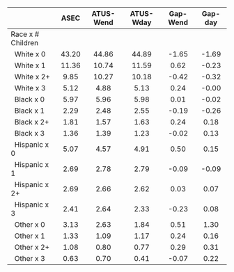 
|                      |         ASEC |    ATUS-Wend |    ATUS-Wday |     Gap-Wend |      Gap-day |
| -------------------- | :----------: | :----------: | :----------: | :----------: | :----------: |
| Race x # Children    |              |              |              |              |              |
| &nbsp;&nbsp;White x 0 |        43.20 |        44.86 |        44.89 |        -1.65 |        -1.69 |
| &nbsp;&nbsp;White x 1 |        11.36 |        10.74 |        11.59 |         0.62 |        -0.23 |
| &nbsp;&nbsp;White x 2+ |         9.85 |        10.27 |        10.18 |        -0.42 |        -0.32 |
| &nbsp;&nbsp;White x 3 |         5.12 |         4.88 |         5.13 |         0.24 |        -0.00 |
| &nbsp;&nbsp;Black x 0 |         5.97 |         5.96 |         5.98 |         0.01 |        -0.02 |
| &nbsp;&nbsp;Black x 1 |         2.29 |         2.48 |         2.55 |        -0.19 |        -0.26 |
| &nbsp;&nbsp;Black x 2+ |         1.81 |         1.57 |         1.63 |         0.24 |         0.18 |
| &nbsp;&nbsp;Black x 3 |         1.36 |         1.39 |         1.23 |        -0.02 |         0.13 |
| &nbsp;&nbsp;Hispanic x 0 |         5.07 |         4.57 |         4.91 |         0.50 |         0.15 |
| &nbsp;&nbsp;Hispanic x 1 |         2.69 |         2.78 |         2.79 |        -0.09 |        -0.09 |
| &nbsp;&nbsp;Hispanic x 2+ |         2.69 |         2.66 |         2.62 |         0.03 |         0.07 |
| &nbsp;&nbsp;Hispanic x 3 |         2.41 |         2.64 |         2.33 |        -0.23 |         0.08 |
| &nbsp;&nbsp;Other x 0 |         3.13 |         2.63 |         1.84 |         0.51 |         1.30 |
| &nbsp;&nbsp;Other x 1 |         1.33 |         1.09 |         1.17 |         0.24 |         0.16 |
| &nbsp;&nbsp;Other x 2+ |         1.08 |         0.80 |         0.77 |         0.29 |         0.31 |
| &nbsp;&nbsp;Other x 3 |         0.63 |         0.70 |         0.41 |        -0.07 |         0.22 |

